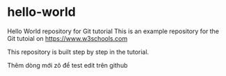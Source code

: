 # hello-world
Hello World repository for Git tutorial
This is an example repository for the Git tutoial on https://www.w3schools.com

This repository is built step by step in the tutorial.

Thêm dòng mới zô để test edit trên github
